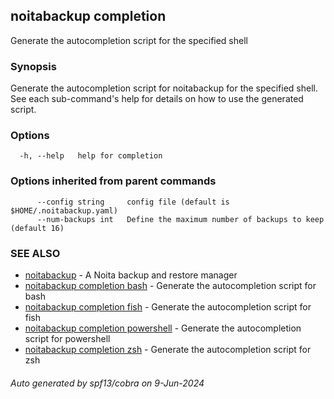 ## noitabackup completion

Generate the autocompletion script for the specified shell

### Synopsis

Generate the autocompletion script for noitabackup for the specified shell.
See each sub-command's help for details on how to use the generated script.


### Options

```
  -h, --help   help for completion
```

### Options inherited from parent commands

```
      --config string     config file (default is $HOME/.noitabackup.yaml)
      --num-backups int   Define the maximum number of backups to keep (default 16)
```

### SEE ALSO

* [noitabackup](noitabackup.md)	 - A Noita backup and restore manager
* [noitabackup completion bash](noitabackup_completion_bash.md)	 - Generate the autocompletion script for bash
* [noitabackup completion fish](noitabackup_completion_fish.md)	 - Generate the autocompletion script for fish
* [noitabackup completion powershell](noitabackup_completion_powershell.md)	 - Generate the autocompletion script for powershell
* [noitabackup completion zsh](noitabackup_completion_zsh.md)	 - Generate the autocompletion script for zsh

###### Auto generated by spf13/cobra on 9-Jun-2024
